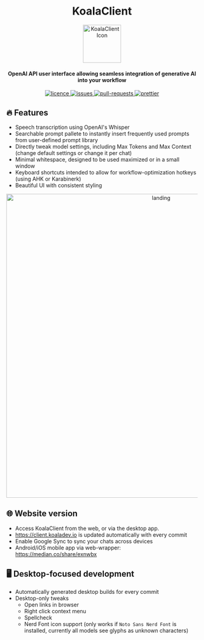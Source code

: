 <h1 align="center"><b>KoalaClient</b></h1>

<p align="center">
    <a href="https://client.koaladev.io" target="_blank"><img src="public/apple-touch-icon.png" alt="KoalaClient Icon" width="100" /></a>
</p>

<h4 align="center"><b>OpenAI API user interface allowing seamless integration of generative AI into your workflow</b></h4>

<p align="center">
<a href="https://github.com/jackschedel/KoalaClient/blob/main/LICENSE" target="_blank">
    <img src="https://img.shields.io/github/license/jackschedel/KoalaClient?style=flat-square" alt="licence" />
</a>

<a href="https://github.com/jackschedel/KoalaClient/issues" target="_blank">
    <img src="https://img.shields.io/github/issues/jackschedel/KoalaClient?style=flat-square" alt="issues"/>
</a>

<a href="https://github.com/jackschedel/KoalaClient/pulls" target="_blank">
    <img src="https://img.shields.io/github/issues-pr/jackschedel/KoalaClient?style=flat-square" alt="pull-requests"/>
</a>

<a href="https://github.com/prettier/prettier" target="_blank">
    <img src="https://img.shields.io/badge/code_style-prettier-ff69b4.svg?style=flat-square" alt="prettier"/>
</a>
</p>

## 🔥 Features

- Speech transcription using OpenAI's Whisper
- Searchable prompt pallete to instantly insert frequently used prompts from
  user-defined prompt library
- Directly tweak model settings, including Max Tokens and Max Context (change default settings or change it per chat)
- Minimal whitespace, designed to be used maximized or in a small window
- Keyboard shortcuts intended to allow for workflow-optimization hotkeys (using AHK or Karabinerk)
- Beautiful UI with consistent styling

<p align="center">
    <img src="https://cdn.discordapp.com/attachments/446426925209092098/1192293382920351744/Screenshot_2024-01-03_at_9.27.06_PM.png?ex=65a88cbe&is=659617be&hm=5d60622b900e4c834ef11a62423045edca40075655cc5597ee1bbda7b2eb2bb4&" alt="landing" width=800 />
</p>

## 🌐 Website version

- Access KoalaClient from the web, or via the desktop app.
- https://client.koaladev.io is updated automatically with every commit
- Enable Google Sync to sync your chats across devices
- Android/iOS mobile app via web-wrapper: https://median.co/share/exnwbx

## 🖥️ Desktop-focused development

- Automatically generated desktop builds for every commit
- Desktop-only tweaks
  - Open links in browser
  - Right click context menu
  - Spellcheck
  - Nerd Font icon support (only works if `Noto Sans Nerd Font` is installed,
    currently all models see glyphs as unknown characters)
